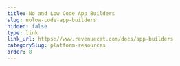 ```yaml
---
title: No and Low Code App Builders
slug: nolow-code-app-builders
hidden: false
type: link
link_url: https://www.revenuecat.com/docs/app-builders
categorySlug: platform-resources
order: 8
---
```

